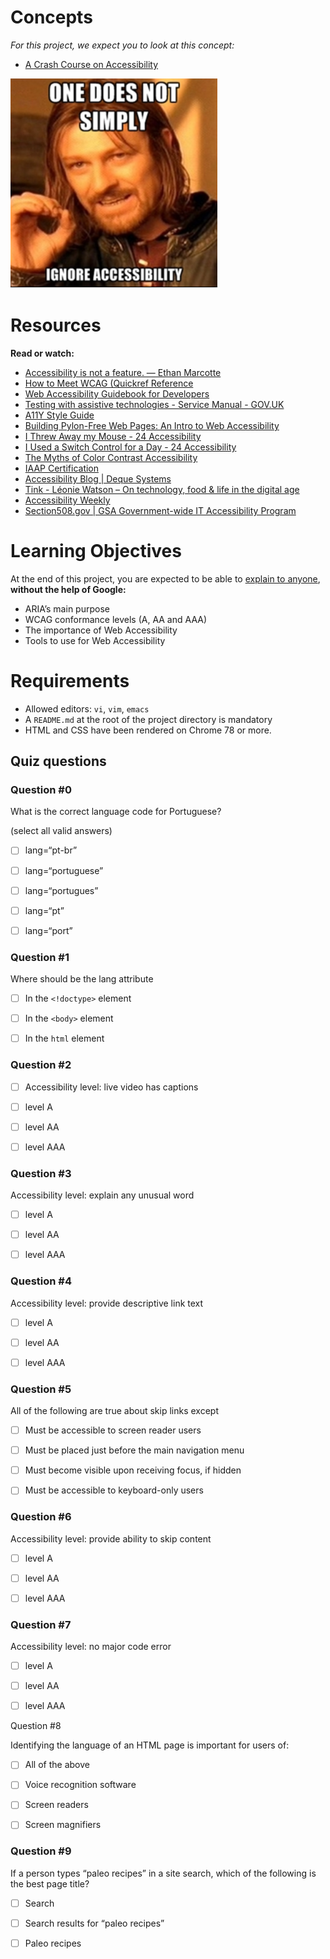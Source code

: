 # Concepts

*For this project, we expect you to look at this concept:*

- [A Crash Course on Accessibility](https://intranet.alxswe.com/concepts/549)

![One does not simply ignore accessibility](accessibility.png)

# Resources

**Read or watch:**

- [Accessibility is not a feature. — Ethan Marcotte](https://ethanmarcotte.com/wrote/accessibility-is-not-a-feature/)
- [How to Meet WCAG (Quickref Reference](https://www.w3.org/WAI/WCAG22/quickref/?versions=2.1)
- [Web Accessibility Guidebook for Developers](https://www.telerik.com/blogs/web-accessibility-guidebook-for-developers)
- [Testing with assistive technologies - Service Manual - GOV.UK](https://www.gov.uk/service-manual/technology/testing-with-assistive-technologies)
- [A11Y Style Guide](https://a11y-style-guide.com/style-guide/)
- [Building Pylon-Free Web Pages: An Intro to Web Accessibility](https://engineering.vena.io/building-pylon-free-web-pages-an-intro-to-web-accessibility/)
- [I Threw Away my Mouse - 24 Accessibility](https://www.24a11y.com/2018/i-threw-away-my-mouse/)
- [I Used a Switch Control for a Day - 24 Accessibility](https://www.24a11y.com/2018/i-used-a-switch-control-for-a-day/)
- [The Myths of Color Contrast Accessibility](https://uxmovement.com/buttons/the-myths-of-color-contrast-accessibility/)
- [IAAP Certification](https://www.accessibilityassociation.org/s/certification)
- [Accessibility Blog | Deque Systems](https://www.deque.com/blog/)
- [Tink - Léonie Watson – On technology, food & life in the digital age](https://tink.uk/)
- [Accessibility Weekly](https://a11yweekly.com/)
- [Section508.gov | GSA Government-wide IT Accessibility Program](https://www.section508.gov/)

# Learning Objectives
At the end of this project, you are expected to be able to [explain to anyone](https://fs.blog/feynman-learning-technique/), **without the help of Google:**

- ARIA’s main purpose
- WCAG conformance levels (A, AA and AAA)
- The importance of Web Accessibility
- Tools to use for Web Accessibility

# Requirements
- Allowed editors: `vi`, `vim`, `emacs`
- A `README.md` at the root of the project directory is mandatory
- HTML and CSS have been rendered on Chrome 78 or more.

## Quiz questions

### Question #0

What is the correct language code for Portuguese?

(select all valid answers)

- [ ] lang=“pt-br”

- [ ] lang=“portuguese”

- [ ] lang=“portugues”

- [ ] lang=“pt”

- [ ] lang=“port”

### Question #1

Where should be the lang attribute

- [ ] In the `<!doctype>` element

- [ ] In the `<body>` element

- [ ] In the `html` element

### Question #2

- [ ] Accessibility level: live video has captions

- [ ] level A

- [ ] level AA

- [ ] level AAA

### Question #3

Accessibility level: explain any unusual word

- [ ] level A

- [ ] level AA

- [ ] level AAA

### Question #4

Accessibility level: provide descriptive link text

- [ ] level A

- [ ] level AA

- [ ] level AAA

### Question #5

All of the following are true about skip links except

- [ ] Must be accessible to screen reader users

- [ ] Must be placed just before the main navigation menu

- [ ] Must become visible upon receiving focus, if hidden

- [ ] Must be accessible to keyboard-only users

### Question #6

Accessibility level: provide ability to skip content

- [ ] level A

- [ ] level AA

- [ ] level AAA

### Question #7

Accessibility level: no major code error

- [ ] level A

- [ ] level AA

- [ ] level AAA

Question #8

Identifying the language of an HTML page is important for users of:

- [ ] All of the above

- [ ] Voice recognition software

- [ ] Screen readers

- [ ] Screen magnifiers

### Question #9

If a person types “paleo recipes” in a site search, which of the following is the best page title?

- [ ] Search

- [ ] Search results for “paleo recipes”

- [ ] Paleo recipes
